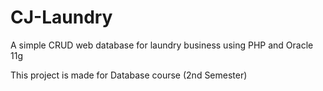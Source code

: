 # CJ-Laundry
 A simple CRUD web database for laundry business using PHP and Oracle 11g
 
 This project is made for Database course (2nd Semester)
